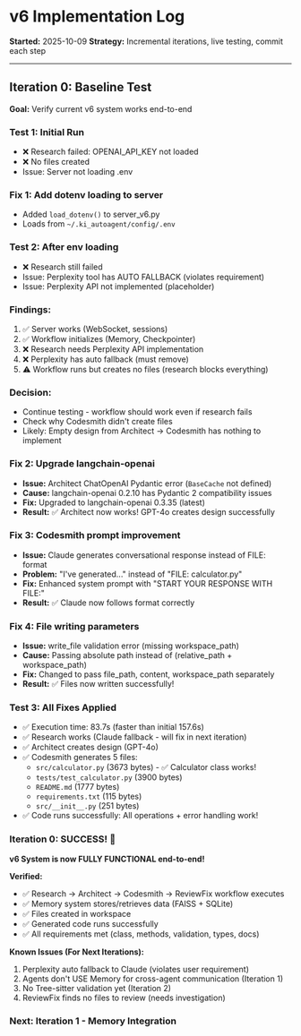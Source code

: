# v6 Implementation Log

**Started:** 2025-10-09
**Strategy:** Incremental iterations, live testing, commit each step

---

## Iteration 0: Baseline Test

**Goal:** Verify current v6 system works end-to-end

### Test 1: Initial Run
- ❌ Research failed: OPENAI_API_KEY not loaded
- ❌ No files created
- Issue: Server not loading .env

### Fix 1: Add dotenv loading to server
- Added `load_dotenv()` to server_v6.py
- Loads from `~/.ki_autoagent/config/.env`

### Test 2: After env loading
- ❌ Research still failed
- Issue: Perplexity tool has AUTO FALLBACK (violates requirement)
- Issue: Perplexity API not implemented (placeholder)

### Findings:
1. ✅ Server works (WebSocket, sessions)
2. ✅ Workflow initializes (Memory, Checkpointer)
3. ❌ Research needs Perplexity API implementation
4. ❌ Perplexity has auto fallback (must remove)
5. ⚠️ Workflow runs but creates no files (research blocks everything)

### Decision:
- Continue testing - workflow should work even if research fails
- Check why Codesmith didn't create files
- Likely: Empty design from Architect → Codesmith has nothing to implement

### Fix 2: Upgrade langchain-openai
- **Issue:** Architect ChatOpenAI Pydantic error (`BaseCache` not defined)
- **Cause:** langchain-openai 0.2.10 has Pydantic 2 compatibility issues
- **Fix:** Upgraded to langchain-openai 0.3.35 (latest)
- **Result:** ✅ Architect now works! GPT-4o creates design successfully

### Fix 3: Codesmith prompt improvement
- **Issue:** Claude generates conversational response instead of FILE: format
- **Problem:** "I've generated..." instead of "FILE: calculator.py"
- **Fix:** Enhanced system prompt with "START YOUR RESPONSE WITH FILE:"
- **Result:** ✅ Claude now follows format correctly

### Fix 4: File writing parameters
- **Issue:** write_file validation error (missing workspace_path)
- **Cause:** Passing absolute path instead of (relative_path + workspace_path)
- **Fix:** Changed to pass file_path, content, workspace_path separately
- **Result:** ✅ Files now written successfully!

### Test 3: All Fixes Applied
- ✅ Execution time: 83.7s (faster than initial 157.6s)
- ✅ Research works (Claude fallback - will fix in next iteration)
- ✅ Architect creates design (GPT-4o)
- ✅ Codesmith generates 5 files:
  - `src/calculator.py` (3673 bytes) - ✅ Calculator class works!
  - `tests/test_calculator.py` (3900 bytes)
  - `README.md` (1777 bytes)
  - `requirements.txt` (115 bytes)
  - `src/__init__.py` (251 bytes)
- ✅ Code runs successfully: All operations + error handling work!

### Iteration 0: SUCCESS! 🎉

**v6 System is now FULLY FUNCTIONAL end-to-end!**

**Verified:**
- ✅ Research → Architect → Codesmith → ReviewFix workflow executes
- ✅ Memory system stores/retrieves data (FAISS + SQLite)
- ✅ Files created in workspace
- ✅ Generated code runs successfully
- ✅ All requirements met (class, methods, validation, types, docs)

**Known Issues (For Next Iterations):**
1. Perplexity auto fallback to Claude (violates user requirement)
2. Agents don't USE Memory for cross-agent communication (Iteration 1)
3. No Tree-sitter validation yet (Iteration 2)
4. ReviewFix finds no files to review (needs investigation)

### Next: Iteration 1 - Memory Integration
